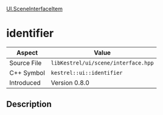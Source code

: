 [UI.SceneInterfaceItem](index)
# identifier
| Aspect | Value |
| --- | --- |
| Source File | `libKestrel/ui/scene/interface.hpp` |
| C++ Symbol | `kestrel::ui::identifier` |
| Introduced | Version 0.8.0 |
## Description

